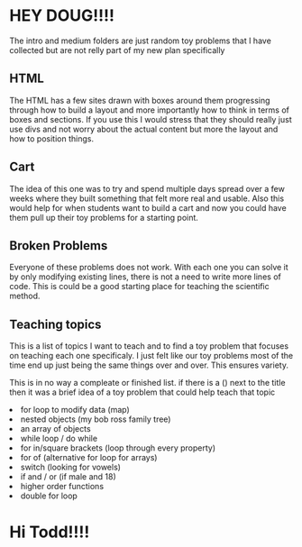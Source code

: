 # HEY DOUG!!!!

The intro and medium folders are just random toy problems that I have collected but are not relly part of my new plan specifically

## HTML

The HTML has a few sites drawn with boxes around them progressing through how to build a layout and more importantly how to think in terms of boxes and sections. If you use this I would stress that they should really just use divs and not worry about the actual content but more the layout and how to position things.

## Cart

The idea of this one was to try and spend multiple days spread over a few weeks where they built something that felt more real and usable. Also this would help for when students want to build a cart and now you could have them pull up their toy problems for a starting point.

## Broken Problems

Everyone of these problems does not work. With each one you can solve it by only modifying existing lines, there is not a need to write more lines of code. This is could be a good starting place for teaching the scientific method.

## Teaching topics

This is a list of topics I want to teach and to find a toy problem that focuses on teaching each one specificaly. I just felt like our toy problems most of the time end up just being the same things over and over. This ensures variety.

This is in no way a compleate or finished list. if there is a () next to the title then it was a brief idea of a toy problem that could help teach that topic

<li>for loop to modify data (map)</li>
<li>nested objects (my bob ross family tree)</li>
<li>an array of objects</li>
<li>while loop / do while</li>
<li>for in/square brackets (loop through every property)</li>
<li>for of (alternative for loop for arrays)</li>
<li>switch (looking for vowels)</li>
<li>if and / or (if male and 18)</li>
<li>higher order functions</li>
<li>double for loop</li>

# Hi Todd!!!!